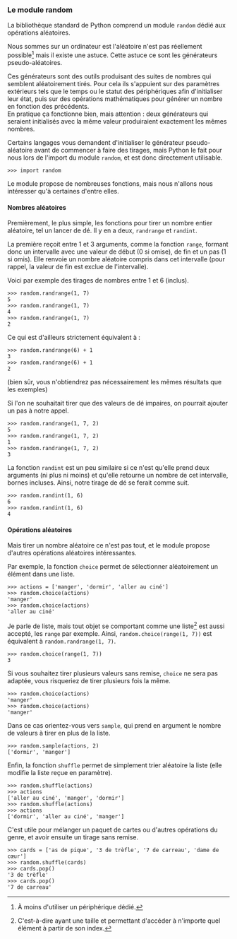 ### Le module random

La bibliothèque standard de Python comprend un module `random` dédié aux opérations aléatoires.

Nous sommes sur un ordinateur est l'aléatoire n'est pas réellement possible[^impossible] mais il existe une astuce.
Cette astuce ce sont les générateurs pseudo-aléatoires.

[^impossible]: À moins d'utiliser un périphérique dédié.

Ces générateurs sont des outils produisant des suites de nombres qui semblent aléatoirement tirés.
Pour cela ils s'appuient sur des paramètres extérieurs tels que le temps ou le statut des périphériques afin d'initialiser leur état, puis sur des opérations mathématiques pour générer un nombre en fonction des précédents.  
En pratique ça fonctionne bien, mais attention : deux générateurs qui seraient initialisés avec la même valeur produiraient exactement les mêmes nombres.

Certains langages vous demandent d'initialiser le générateur pseudo-aléatoire avant de commencer à faire des tirages, mais Python le fait pour nous lors de l'import du module `random`, et est donc directement utilisable.

```pycon
>>> import random
```

Le module propose de nombreuses fonctions, mais nous n'allons nous intéresser qu'à certaines d'entre elles.

#### Nombres aléatoires

Premièrement, le plus simple, les fonctions pour tirer un nombre entier aléatoire, tel un lancer de dé.
Il y en a deux, `randrange` et `randint`.

La première reçoit entre 1 et 3 arguments, comme la fonction `range`, formant donc un intervalle avec une valeur de début (0 si omise), de fin et un pas (1 si omis).
Elle renvoie un nombre aléatoire compris dans cet intervalle (pour rappel, la valeur de fin est exclue de l'intervalle).

Voici par exemple des tirages de nombres entre 1 et 6 (inclus).

```pycon
>>> random.randrange(1, 7)
5
>>> random.randrange(1, 7)
4
>>> random.randrange(1, 7)
2
```

Ce qui est d'ailleurs strictement équivalent à :

```pycon
>>> random.randrange(6) + 1
3
>>> random.randrange(6) + 1
2
```

(bien sûr, vous n'obtiendrez pas nécessairement les mêmes résultats que les exemples)

Si l'on ne souhaitait tirer que des valeurs de dé impaires, on pourrait ajouter un pas à notre appel.

```pycon
>>> random.randrange(1, 7, 2)
5
>>> random.randrange(1, 7, 2)
1
>>> random.randrange(1, 7, 2)
3
```

La fonction `randint` est un peu similaire si ce n'est qu'elle prend deux arguments (ni plus ni moins) et qu'elle retourne un nombre de cet intervalle, bornes incluses.
Ainsi, notre tirage de dé se ferait comme suit.

```pycon
>>> random.randint(1, 6)
6
>>> random.randint(1, 6)
4
```

#### Opérations aléatoires

Mais tirer un nombre aléatoire ce n'est pas tout, et le module propose d'autres opérations aléatoires intéressantes.

Par exemple, la fonction `choice` permet de sélectionner aléatoirement un élément dans une liste.

```pycon
>>> actions = ['manger', 'dormir', 'aller au ciné']
>>> random.choice(actions)
'manger'
>>> random.choice(actions)
'aller au ciné'
```

Je parle de liste, mais tout objet se comportant comme une liste[^list_like] est aussi accepté, les `range` par exemple.
Ainsi, `random.choice(range(1, 7))` est équivalent à `random.randrange(1, 7)`.

[^list_like]: C'est-à-dire ayant une taille et permettant d'accéder à n'importe quel élément à partir de son index.

```pycon
>>> random.choice(range(1, 7))
3
```

Si vous souhaitez tirer plusieurs valeurs sans remise, `choice` ne sera pas adaptée, vous risqueriez de tirer plusieurs fois la même.

```pycon
>>> random.choice(actions)
'manger'
>>> random.choice(actions)
'manger'
```

Dans ce cas orientez-vous vers `sample`, qui prend en argument le nombre de valeurs à tirer en plus de la liste.

```pycon
>>> random.sample(actions, 2)
['dormir', 'manger']
```

Enfin, la fonction `shuffle` permet de simplement trier aléatoire la liste (elle modifie la liste reçue en paramètre).

```pycon
>>> random.shuffle(actions)
>>> actions
['aller au ciné', 'manger', 'dormir']
>>> random.shuffle(actions)
>>> actions
['dormir', 'aller au ciné', 'manger']
```

C'est utile pour mélanger un paquet de cartes ou d'autres opérations du genre, et avoir ensuite un tirage sans remise.

```pycon
>>> cards = ['as de pique', '3 de trèfle', '7 de carreau', 'dame de cœur']
>>> random.shuffle(cards)
>>> cards.pop()
'3 de trèfle'
>>> cards.pop()
'7 de carreau'
```
